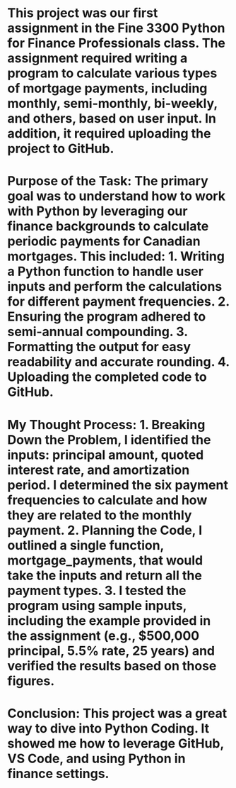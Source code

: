 # This project was our first assignment in the Fine 3300 Python for Finance Professionals class. The assignment required writing a program to calculate various types of mortgage payments, including monthly, semi-monthly, bi-weekly, and others, based on user input. In addition, it required uploading the project to GitHub.

# Purpose of the Task: The primary goal was to understand how to work with Python by leveraging our finance backgrounds to calculate periodic payments for Canadian mortgages. This included: 1. Writing a Python function to handle user inputs and perform the calculations for different payment frequencies. 2. Ensuring the program adhered to semi-annual compounding. 3. Formatting the output for easy readability and accurate rounding. 4. Uploading the completed code to GitHub.

# My Thought Process: 1. Breaking Down the Problem, I identified the inputs: principal amount, quoted interest rate, and amortization period. I determined the six payment frequencies to calculate and how they are related to the monthly payment. 2. Planning the Code, I outlined a single function, mortgage_payments, that would take the inputs and return all the payment types. 3. I tested the program using sample inputs, including the example provided in the assignment (e.g., $500,000 principal, 5.5% rate, 25 years) and verified the results based on those figures.  

# Conclusion: This project was a great way to dive into Python Coding. It showed me how to leverage GitHub, VS Code, and using Python in finance settings. 


